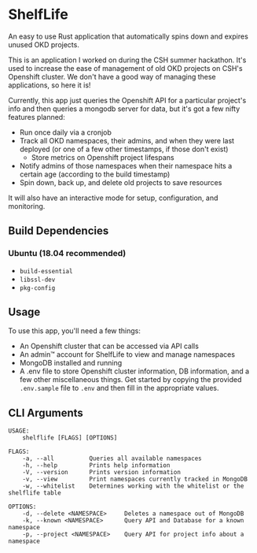 # ShelfLife

An easy to use Rust application that automatically spins down and expires unused
OKD projects.

This is an application I worked on during the CSH summer hackathon. It's used
to increase the ease of management of old OKD projects on CSH's Openshift
cluster. We don't have a good way of managing these applications, so here it is!

Currently, this app just queries the Openshift API for a particular project's
info and then queries a mongodb server for data, but it's got a few nifty
features planned:

* Run once daily via a cronjob
* Track all OKD namespaces, their admins, and when they were last deployed
  (or one of a few other timestamps, if those don't exist)
  * Store metrics on Openshift project lifespans
* Notify admins of those namespaces when their namespace hits a certain age
  (according to the build timestamp)
* Spin down, back up, and delete old projects to save resources

It will also have an interactive mode for setup, configuration, and monitoring.

## Build Dependencies

### Ubuntu (18.04 recommended)

- `build-essential`
- `libssl-dev`
- `pkg-config`

## Usage

To use this app, you'll need a few things:

* An Openshift cluster that can be accessed via API calls
* An admin™ account for ShelfLife to view and manage namespaces
* MongoDB installed and running
* A .env file to store Openshift cluster information, DB information, and a few
  other miscellaneous things. Get started by copying the provided `.env.sample`
  file to `.env` and then fill in the appropriate values.

## CLI Arguments
```
USAGE:
    shelflife [FLAGS] [OPTIONS]

FLAGS:
    -a, --all          Queries all available namespaces
    -h, --help         Prints help information
    -V, --version      Prints version information
    -v, --view         Print namespaces currently tracked in MongoDB
    -w, --whitelist    Determines working with the whitelist or the shelflife table

OPTIONS:
    -d, --delete <NAMESPACE>     Deletes a namespace out of MongoDB
    -k, --known <NAMESPACE>      Query API and Database for a known namespace
    -p, --project <NAMESPACE>    Query API for project info about a namespace
```
